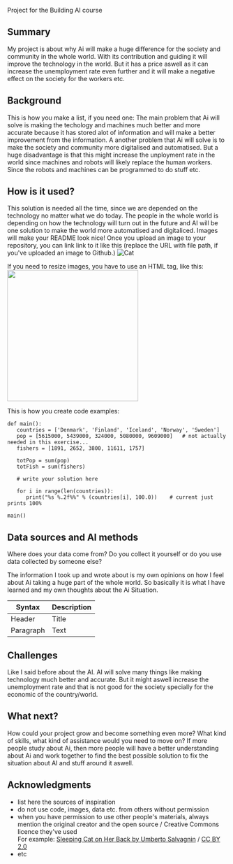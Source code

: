 <!-- This is the markdown template for the final project of the Building AI course, 
created by Reaktor Innovations and University of Helsinki. 
Copy the template, paste it to your GitHub README and edit! -->

Project for the Building AI course

## Summary
My project is about why Ai will make a huge difference for the society and community in the whole world. With its contribution and guiding it will improve the technology in the world. But it has a price aswell as it can increase the unemployment rate even further and it will make a negative effect on the society for the workers etc.


## Background
This is how you make a list, if you need one:
The main problem that Ai will solve is making the techology and machines much better and more accurate because it has stored alot of information and will make a better improvement from the information. 
A another problem that Ai will solve is to make the society and community more digitalised and automatised. But a huge disadvantage is that this might increase the unployment rate in the world since machines and robots will likely replace the human workers. Since the robots and machines can be programmed to do stuff etc.


## How is it used?

This solution is needed all the time, since we are depended on the technology no matter what we do today. The people in the whole world is depending on how the technology will turn out in the future and AI will be one solution to make the world more automatised and digitaliced. 
Images will make your README look nice!
Once you upload an image to your repository, you can link link to it like this (replace the URL with file path, if you've uploaded an image to Github.)
![Cat](https://upload.wikimedia.org/wikipedia/commons/5/5e/Sleeping_cat_on_her_back.jpg)

If you need to resize images, you have to use an HTML tag, like this:
<img src="https://upload.wikimedia.org/wikipedia/commons/5/5e/Sleeping_cat_on_her_back.jpg" width="300">

This is how you create code examples:
```
def main():
   countries = ['Denmark', 'Finland', 'Iceland', 'Norway', 'Sweden']
   pop = [5615000, 5439000, 324000, 5080000, 9609000]   # not actually needed in this exercise...
   fishers = [1891, 2652, 3800, 11611, 1757]

   totPop = sum(pop)
   totFish = sum(fishers)

   # write your solution here

   for i in range(len(countries)):
      print("%s %.2f%%" % (countries[i], 100.0))    # current just prints 100%

main()
```


## Data sources and AI methods
Where does your data come from? Do you collect it yourself or do you use data collected by someone else?

The information I took up and wrote about is my own opinions on how I feel about Ai taking a huge part of the whole world. So basically it is what I have learned and my own thoughts about the Ai Situation.  

| Syntax      | Description |
| ----------- | ----------- |
| Header      | Title       |
| Paragraph   | Text        |

## Challenges
Like I said before about the AI. AI will solve many things like making technology much better and accurate. But it might aswell increase the unemployment rate and that is not good for the society specially for the economic of the country/world. 

## What next?

How could your project grow and become something even more? What kind of skills, what kind of assistance would you  need to move on? 
If more people study about Ai, then more people will have a better understanding about Ai and work together to find the best possible solution to fix the situation about AI and stuff around it aswell.

## Acknowledgments

* list here the sources of inspiration 
* do not use code, images, data etc. from others without permission
* when you have permission to use other people's materials, always mention the original creator and the open source / Creative Commons licence they've used
  <br>For example: [Sleeping Cat on Her Back by Umberto Salvagnin](https://commons.wikimedia.org/wiki/File:Sleeping_cat_on_her_back.jpg#filelinks) / [CC BY 2.0](https://creativecommons.org/licenses/by/2.0)
* etc
